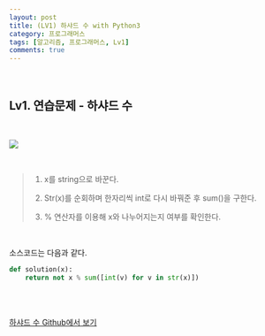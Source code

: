 ```yaml
---
layout: post
title: (LV1) 하샤드 수 with Python3
category: 프로그래머스
tags: [알고리즘, 프로그래머스, Lv1]
comments: true
---
```


<br>

## Lv1. 연습문제 - 하샤드 수

<br>



![](https://i.imgur.com/QKUMVTl.png)

<br>

> 1. x를 string으로 바꾼다.
>
>    
>
> 2. Str(x)를 순회하며 한자리씩 int로 다시 바꿔준 후 sum()을 구한다.
>
>    
>
> 3. % 연산자를 이용해 x와 나누어지는지 여부를 확인한다.

<br>

소스코드는 다음과 같다.

```python
def solution(x):
    return not x % sum([int(v) for v in str(x)])
```



<br>

<br>

[하샤드 수 Github에서 보기](https://github.com/ljh9601/BOJ-Programmers/blob/master/Programmers/Lv1/하샤드%20수.py)

<br>